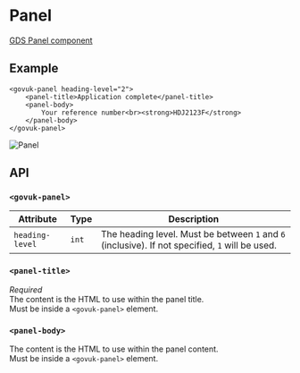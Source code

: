 # Panel

[GDS Panel component](https://design-system.service.gov.uk/components/panel/)

## Example

```razor
<govuk-panel heading-level="2">
    <panel-title>Application complete</panel-title>
    <panel-body>
        Your reference number<br><strong>HDJ2123F</strong>
    </panel-body>
</govuk-panel>
```

![Panel](../images/panel.png)

## API

### `<govuk-panel>`

| Attribute | Type | Description                                                                                     |
| --- | --- |-------------------------------------------------------------------------------------------------|
| `heading-level` | `int` | The heading level. Must be between `1` and `6` (inclusive). If not specified, `1` will be used. |

### `<panel-title>`

*Required*\
The content is the HTML to use within the panel title.\
Must be inside a `<govuk-panel>` element.

### `<panel-body>`

The content is the HTML to use within the panel content.\
Must be inside a `<govuk-panel>` element.
